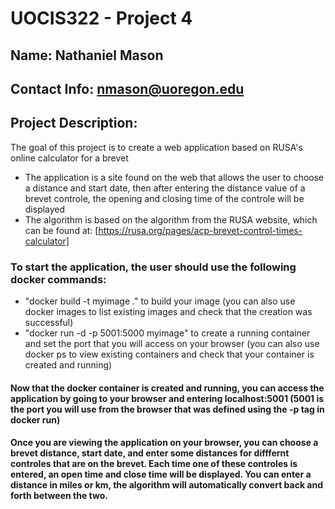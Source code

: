 # UOCIS322 - Project 4 #

## Name: Nathaniel Mason

## Contact Info: nmason@uoregon.edu

## Project Description:
The goal of this project is to create a web application based on RUSA's online calculator for a brevet
* The application is a site found on the web that allows the user to choose a distance and start date, then after
entering the distance value of a brevet controle, the opening and closing time of the controle will be displayed
* The algorithm is based on the algorithm from the RUSA website, which can be found at: [https://rusa.org/pages/acp-brevet-control-times-calculator]

### To start the application, the user should use the following docker commands:
* "docker build -t myimage ." to build your image (you can also use docker images to list existing images and check that the creation was successful)
* "docker run -d -p 5001:5000 myimage" to create a running container and set the port that you will access on your browser (you can also use docker ps to view existing containers and check that your container is created and running)
#### Now that the docker container is created and running, you can access the application by going to your browser and entering localhost:5001 (5001 is the port you will use from the browser that was defined using the -p tag in docker run)
#### Once you are viewing the application on your browser, you can choose a brevet distance, start date, and enter some distances for difffernt controles that are on the brevet. Each time one of these controles is entered, an open time and close time will be displayed. You can enter a distance in miles or km, the algorithm will automatically convert back and forth between the two.

